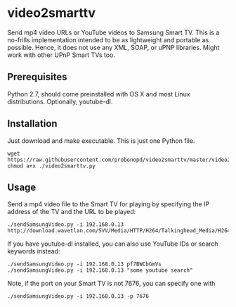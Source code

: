 video2smarttv
=============

Send mp4 video URLs or YouTube videos to Samsung Smart TV. This is a no-frills implementation intended to be as lightweight and portable as possible. Hence, it does not use any XML, SOAP, or uPNP libraries. Might work with other UPnP Smart TVs too.

Prerequisites
-------------

Python 2.7, should come preinstalled with OS X and most Linux distributions. Optionally, youtube-dl.

Installation
------------

Just download and make executable. This is just one Python file.

```
wget https://raw.githubusercontent.com/probonopd/video2smarttv/master/video2smarttv.py
chmod a+x ./video2smarttv.py
````

Usage
-----

Send a mp4 video file to the Smart TV for playing by specifying the IP address of the TV and the URL to be played:

```
./sendSamsungVideo.py -i 192.168.0.13 http://download.wavetlan.com/SVV/Media/HTTP/H264/Talkinghead_Media/H264_test1_Talkinghead_mp4_480x360.mp4
````

If you have youtube-dl installed, you can also use YouTube IDs or search keywords instead:

```
./sendSamsungVideo.py -i 192.168.0.13 pf7BWCbGmVs
./sendSamsungVideo.py -i 192.168.0.13 "some youtube search"
```

Note, if the port on your Smart TV is not 7676, you can specify one with 

```
./sendSamsungVideo.py -i 192.168.0.13 -p 7676
````
